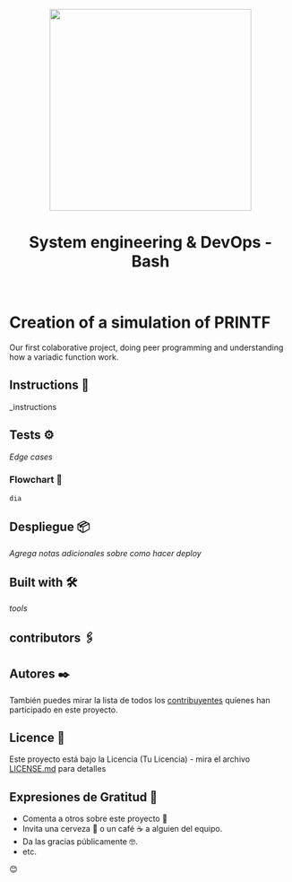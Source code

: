 <p align="center">
  <img src="https://www.canva.com/design/DAEMBgNw43I/view" width="360"/>
 <h1 align="center">System engineering & DevOps - Bash</h1>
 <br>
 </p>
</p>

# Creation of a simulation of PRINTF

Our first colaborative project, doing peer programming and understanding how a variadic function work. 

## Instructions 🚀

_instructions


## Tests ⚙️

_Edge cases_

### Flowchart 🔩

```
dia
```
## Despliegue 📦

_Agrega notas adicionales sobre como hacer deploy_

## Built with 🛠️

_tools_

## contributors 🖇️


## Autores ✒️

También puedes mirar la lista de todos los [contribuyentes](https://github.com/your/project/contributors) quíenes han participado en este proyecto. 

## Licence 📄

Este proyecto está bajo la Licencia (Tu Licencia) - mira el archivo [LICENSE.md](LICENSE.md) para detalles

## Expresiones de Gratitud 🎁

* Comenta a otros sobre este proyecto 📢
* Invita una cerveza 🍺 o un café ☕ a alguien del equipo. 
* Da las gracias públicamente 🤓.
* etc.

😊